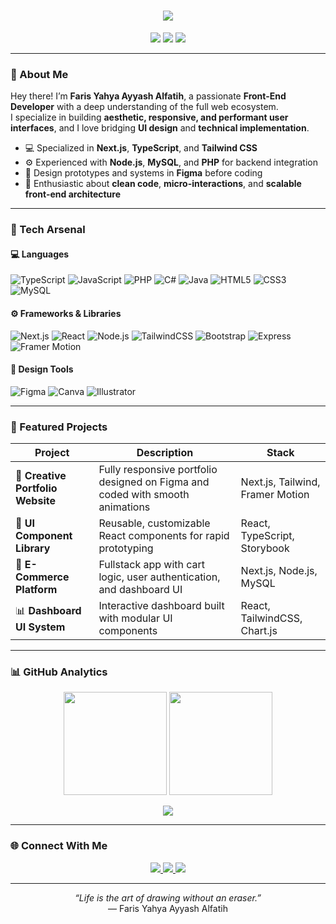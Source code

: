 <!-- GitHub Profile README | Faris Yahya Ayyash Alfatih -->

<h1 align="center">
  <img src="https://readme-typing-svg.herokuapp.com?font=Poppins&size=28&duration=3000&pause=1000&color=38BDF8&center=true&vCenter=true&width=550&lines=Hi%2C+I'm+Faris+👋;Front-End+Developer+%26+UI%2FUX+Designer;Full-Stack+Capable+with+Creative+Vision;Welcome+to+my+GitHub!">
</h1>

<p align="center">
  <img src="https://img.shields.io/badge/Role-Front--End%20Developer-blue?style=flat-square"/>
  <img src="https://img.shields.io/badge/Also-Full--Stack%20Ready-00BFFF?style=flat-square"/>
  <img src="https://img.shields.io/badge/Design-Figma-orange?style=flat-square"/>
</p>

---

### 🎨 About Me  

Hey there! I’m **Faris Yahya Ayyash Alfatih**, a passionate **Front-End Developer** with a deep understanding of the full web ecosystem.  
I specialize in building **aesthetic, responsive, and performant user interfaces**, and I love bridging **UI design** and **technical implementation**.  

- 💻 Specialized in **Next.js**, **TypeScript**, and **Tailwind CSS**  
- ⚙️ Experienced with **Node.js**, **MySQL**, and **PHP** for backend integration  
- 🎨 Design prototypes and systems in **Figma** before coding  
- 🌈 Enthusiastic about **clean code**, **micro-interactions**, and **scalable front-end architecture**

---

### 🧠 Tech Arsenal  

#### 💻 Languages
![TypeScript](https://img.shields.io/badge/TypeScript-3178C6?style=for-the-badge&logo=typescript&logoColor=white)
![JavaScript](https://img.shields.io/badge/JavaScript-F7DF1E?style=for-the-badge&logo=javascript&logoColor=black)
![PHP](https://img.shields.io/badge/PHP-777BB4?style=for-the-badge&logo=php&logoColor=white)
![C#](https://img.shields.io/badge/C%23-239120?style=for-the-badge&logo=c-sharp&logoColor=white)
![Java](https://img.shields.io/badge/Java-ED8B00?style=for-the-badge&logo=openjdk&logoColor=white)
![HTML5](https://img.shields.io/badge/HTML5-E34F26?style=for-the-badge&logo=html5&logoColor=white)
![CSS3](https://img.shields.io/badge/CSS3-1572B6?style=for-the-badge&logo=css3&logoColor=white)
![MySQL](https://img.shields.io/badge/MySQL-4479A1?style=for-the-badge&logo=mysql&logoColor=white)

#### ⚙️ Frameworks & Libraries
![Next.js](https://img.shields.io/badge/Next.js-000000?style=for-the-badge&logo=nextdotjs&logoColor=white)
![React](https://img.shields.io/badge/React-20232A?style=for-the-badge&logo=react&logoColor=61DAFB)
![Node.js](https://img.shields.io/badge/Node.js-339933?style=for-the-badge&logo=node.js&logoColor=white)
![TailwindCSS](https://img.shields.io/badge/TailwindCSS-38B2AC?style=for-the-badge&logo=tailwindcss&logoColor=white)
![Bootstrap](https://img.shields.io/badge/Bootstrap-7952B3?style=for-the-badge&logo=bootstrap&logoColor=white)
![Express](https://img.shields.io/badge/Express.js-404D59?style=for-the-badge&logo=express&logoColor=white)
![Framer Motion](https://img.shields.io/badge/FramerMotion-0055FF?style=for-the-badge&logo=framer&logoColor=white)

#### 🧰 Design Tools
![Figma](https://img.shields.io/badge/Figma-F24E1E?style=for-the-badge&logo=figma&logoColor=white)
![Canva](https://img.shields.io/badge/Canva-00C4CC?style=for-the-badge&logo=canva&logoColor=white)
![Illustrator](https://img.shields.io/badge/Illustrator-FF9A00?style=for-the-badge&logo=adobe-illustrator&logoColor=white)

---

### 🧩 Featured Projects  

| Project | Description | Stack |
|----------|--------------|--------|
| 🎨 **Creative Portfolio Website** | Fully responsive portfolio designed on Figma and coded with smooth animations | Next.js, Tailwind, Framer Motion |
| 🧱 **UI Component Library** | Reusable, customizable React components for rapid prototyping | React, TypeScript, Storybook |
| 🛒 **E-Commerce Platform** | Fullstack app with cart logic, user authentication, and dashboard UI | Next.js, Node.js, MySQL |
| 📊 **Dashboard UI System** | Interactive dashboard built with modular UI components | React, TailwindCSS, Chart.js |

---

### 📊 GitHub Analytics  

<p align="center">
  <img height="165em" src="https://github-readme-stats.vercel.app/api?username=ramirezzServer&show_icons=true&theme=tokyonight&count_private=true" />
  <img height="165em" src="https://github-readme-stats.vercel.app/api/top-langs/?username=ramirezzServer&layout=compact&theme=tokyonight" />
</p>

<p align="center">
  <img src="https://github-readme-streak-stats.herokuapp.com?user=ramirezzServer&theme=tokyonight&hide_border=false" />
</p>

---

### 🌐 Connect With Me  

<p align="center">
  <a href="https://linkedin.com/in/faris-yahya-ayyash-alfatih-0a502a215/" target="_blank">
    <img src="https://img.shields.io/badge/LinkedIn-0A66C2?style=for-the-badge&logo=linkedin&logoColor=white"/>
  </a>
  <a href="https://instagram.com/rissziee/" target="_blank">
    <img src="https://img.shields.io/badge/Instagram-E4405F?style=for-the-badge&logo=instagram&logoColor=white"/>
  </a>
  <a href="mailto:faris651234@gmail.com">
    <img src="https://img.shields.io/badge/Gmail-D14836?style=for-the-badge&logo=gmail&logoColor=white"/>
  </a>
</p>

---

<p align="center">
  <i>“Life is the art of drawing without an eraser.”</i><br/>
  — Faris Yahya Ayyash Alfatih
</p>

